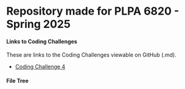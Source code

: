 # Repository made for PLPA 6820 - Spring 2025

#### Links to Coding Challenges
These are links to the Coding Challenges viewable on GitHub (.md).

- [Coding Challenge 4](PLPA6820_SP25/blob/main/Coding_Challenge_4/Donohoo_Sam_Coding_Challege_4.md)

#### File Tree